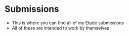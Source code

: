 # Submissions
- This is where you can find all of my Etude submissions
- All of these are intended to work by themselves

